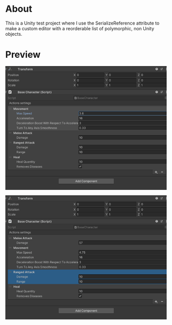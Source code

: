 # About
This is a Unity test project where I use the SerializeReference attribute to make a custom editor with a reorderable list of polymorphic, non Unity objects. 

# Preview
![alt-text](./GithubImgs/TeaserReorderGif.gif)

![alt-text](./GithubImgs/TeaserAddDeleteGif.gif)
